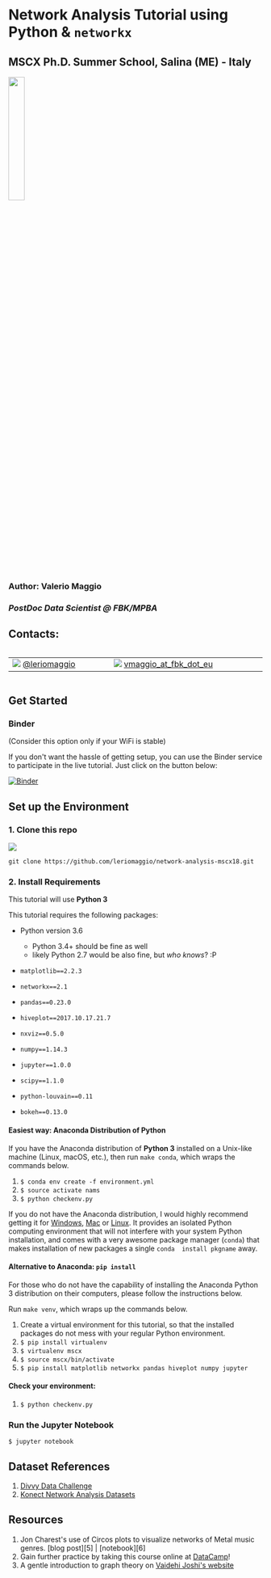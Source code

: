 # Network Analysis Tutorial using Python & `networkx`

## MSCX Ph.D. Summer School, Salina (ME) - Italy

<img src="images/mscx_logo.png" width="25%" >

### Author: Valerio Maggio

### _PostDoc Data Scientist @ FBK/MPBA_

## Contacts:

<table style="border: 0px; display: inline-table">
    <tbody>
        <tr style="border: 0px;">
            <td style="border: 0px;">
                <img src="images/twitter_small.png" style="display: inline-block;" /> 
                <a href="http://twitter.com/leriomaggio" target="_blank">@leriomaggio</a>
            </td>
            <td style="border: 0px;">
                <img src="images/gmail_small.png" style="display: inline-block;" /> 
                <a href="mailto:vmaggio@fbk.eu">vmaggio_at_fbk_dot_eu</a>
            </td>
       </tr>
  </tbody>
</table>


## Get Started

### Binder

(Consider this option only if your WiFi is stable)

If you don't want the hassle of getting setup, you can use the Binder service to participate in the live tutorial. Just click on the button below:

[![Binder](https://mybinder.org/badge.svg)](https://mybinder.org/v2/gh/leriomaggio/network-analysis-mscx18/master)

## Set up the Environment

### 1. Clone this repo

<img src="images/github.jpg" />

```
git clone https://github.com/leriomaggio/network-analysis-mscx18.git
```

### 2. Install Requirements

This tutorial will use **Python 3**

This tutorial requires the following packages:

- Python version 3.6
    - Python 3.4+ should be fine as well
    - likely Python 2.7 would be also fine, but *who knows*? :P

- `matplotlib==2.2.3`
- `networkx==2.1`
- `pandas==0.23.0`
- `hiveplot==2017.10.17.21.7`
- `nxviz==0.5.0`
- `numpy==1.14.3`
- `jupyter==1.0.0`
- `scipy==1.1.0`
- `python-louvain==0.11`
- `bokeh==0.13.0`

#### Easiest way: Anaconda Distribution of Python

If you have the Anaconda distribution of **Python 3** installed on a Unix-like machine (Linux, macOS, etc.), then run `make conda`, which wraps the commands below.

1. `$ conda env create -f environment.yml`
2. `$ source activate nams`
3. `$ python checkenv.py`

If you do not have the Anaconda distribution, I would highly recommend getting it for 
[Windows][1], [Mac][2] or [Linux][3]. It provides an isolated Python computing environment 
that will not interfere with your system Python installation, and comes with a very 
awesome package manager (`conda`) that makes installation of new packages a single `conda 
install pkgname` away.

#### Alternative to Anaconda: `pip install`

For those who do not have the capability of installing the Anaconda Python 3 distribution on their computers, please follow the instructions below.

Run `make venv`, which wraps up the commands below. 

1. Create a virtual environment for this tutorial, so that the installed packages do not mess with your regular Python environment.
2. `$ pip install virtualenv`
3. `$ virtualenv mscx`
4. `$ source mscx/bin/activate`
5. `$ pip install matplotlib networkx pandas hiveplot numpy jupyter`

#### Check your environment:

1. `$ python checkenv.py`

### Run the Jupyter Notebook

    $ jupyter notebook
    

## Dataset References

1. [Divvy Data Challenge](https://www.divvybikes.com/datachallenge)
1. [Konect Network Analysis Datasets](http://konect.uni-koblenz.de/networks/)

## Resources

1. Jon Charest's use of Circos plots to visualize networks of Metal music genres. [blog post][5] | [notebook][6]
1. Gain further practice by taking this course online at [DataCamp](http://www.datacamp.com/)!
1. A gentle introduction to graph theory on [Vaidehi Joshi's website](https://dev.to/vaidehijoshi/a-gentle-introduction-to-graph-theory)

[1]: http://repo.continuum.io/archive/Anaconda3-4.0.0-Windows-x86_64.exe
[2]: http://repo.continuum.io/archive/Anaconda3-4.0.0-MacOSX-x86_64.pkg
[3]: http://repo.continuum.io/archive/Anaconda3-4.0.0-Linux-x86_64.sh

    
 
